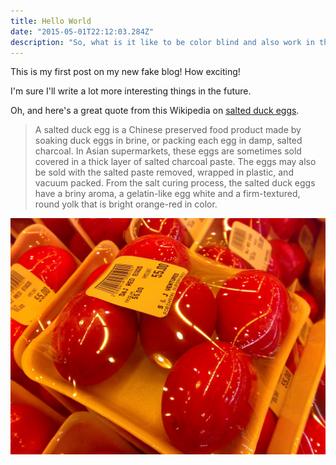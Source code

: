 ```yaml
---
title: Hello World
date: "2015-05-01T22:12:03.284Z"
description: "So, what is it like to be color blind and also work in the web design and development industry? I’ll answer that question throughout this article, but it’s something that’s always factored into my thoughts, given my passion for design and now my career. I wonder if having 'normal' vision would have made me a better artist growing up."
---
```


This is my first post on my new fake blog! How exciting!

I'm sure I'll write a lot more interesting things in the future.

Oh, and here's a great quote from this Wikipedia on
[salted duck eggs](https://en.wikipedia.org/wiki/Salted_duck_egg).

> A salted duck egg is a Chinese preserved food product made by soaking duck
> eggs in brine, or packing each egg in damp, salted charcoal. In Asian
> supermarkets, these eggs are sometimes sold covered in a thick layer of salted
> charcoal paste. The eggs may also be sold with the salted paste removed,
> wrapped in plastic, and vacuum packed. From the salt curing process, the
> salted duck eggs have a briny aroma, a gelatin-like egg white and a
> firm-textured, round yolk that is bright orange-red in color.

![Chinese Salty Egg](./salty_egg.jpg)
